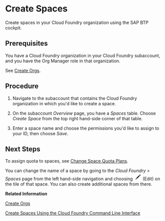 <!-- loio2f6ed22ccf424dae84345f4500c2d8ea -->

# Create Spaces

Create spaces in your Cloud Foundry organization using the SAP BTP cockpit.



<a name="loio2f6ed22ccf424dae84345f4500c2d8ea__prereq_yys_bjm_qz"/>

## Prerequisites

You have a Cloud Foundry organization in your Cloud Foundry subaccount, and you have the Org Manager role in that organization.

See [Create Orgs](Create_Orgs_a9b1f54.md).



<a name="loio2f6ed22ccf424dae84345f4500c2d8ea__steps_jgs_mxw_z5"/>

## Procedure

1.  Navigate to the subaccount that contains the Cloud Foundry organization in which you'd like to create a space.

2.  On the subaccount *Overview* page, you have a *Spaces* table. Choose *Create Space* from the top right hand-side corner of that table.

3.  Enter a space name and choose the permissions you'd like to assign to your ID, then choose *Save*.




<a name="loio2f6ed22ccf424dae84345f4500c2d8ea__postreq_mys_qqm_qz"/>

## Next Steps

To assign quota to spaces, see [Change Space Quota Plans](Change_Space_Quota_Plans_2a58364.md).

You can change the name of a space by going to the *Cloud Foundry* \> *Spaces* page from the left hand-side navigation and choosing ![](images/Edit_Icon_abfe424.png) \(Edit\) on the tile of that space. You can also create additional spaces from there.

**Related Information**  


[Create Orgs](Create_Orgs_a9b1f54.md "Once a subaccount is created in the Cloud Foundry environment, you must create an org in order to use it.")

[Create Spaces Using the Cloud Foundry Command Line Interface](Create_Spaces_Using_the_Cloud_Foundry_Command_Line_Interface_a2e5e29.md "Use the cf create-space command to create spaces in your Cloud Foundry organization using the Cloud Foundry Command Line Interface (cf CLI).")


